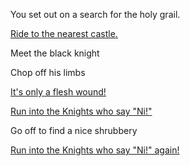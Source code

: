 You set out on a search for the holy grail.

[Ride to the nearest castle.](castle/castle.md)

Meet the black knight

Chop off his limbs

[It's only a flesh wound!](https://www.youtube.com/watch?v=zKhEw7nD9C4)

[Run into the Knights who say "Ni!"](https://www.youtube.com/watch?v=zIV4poUZAQo)

Go off to find a nice shrubbery

[Run into the Knights who say "Ni!" again!](https://www.youtube.com/watch?v=zIV4poUZAQo)
